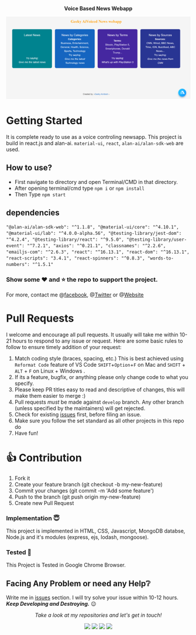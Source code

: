 
<p align="center">
  <b>Voice Based News Webapp</B>
</p>

<p align="center">
  <img src="https://github.com/geekyamitesh/voiceAi-based-webapp/blob/main/images/aipic.PNG">
</p>

# Getting Started
It is complete ready to use as a voice controling newsapp. This project is build in react.js and alan-ai.
`material-ui`, `react`, `alan-ai/alan-sdk-web` are used.

## How to use?

- First navigate to directory and open Terminal/CMD in that directory.
- After opening terminal/cmd type `npm i` or `npm install`
- Then Type `npm start`

## dependencies
`
"@alan-ai/alan-sdk-web": "^1.1.8",
    "@material-ui/core": "^4.10.1",
    "@material-ui/lab": "^4.0.0-alpha.56",
    "@testing-library/jest-dom": "^4.2.4",
    "@testing-library/react": "^9.5.0",
    "@testing-library/user-event": "^7.2.1",
    "axios": "^0.21.1",
    "classnames": "^2.2.6",
    "emailjs-com": "^2.6.3",
    "react": "^16.13.1",
    "react-dom": "^16.13.1",
    "react-scripts": "3.4.1",
    "react-spinners": "^0.8.3",
    "words-to-numbers": "^1.5.1"
`

### Show some :heart: and :star: the repo to support the project. 
For more, contact me @[facebook](https://www.facebook.com/geekyamitesh), @[Twitter](https://www.twitter.com/geekyamitesh) or @[Website](https://geekyamitesh.tech) 



# Pull Requests

I welcome and encourage all pull requests. It usually will take me within 10-21 hours to respond to any issue or request. Here are some basic rules to follow to ensure timely addition of your request:

1.  Match coding style (braces, spacing, etc.) This is best achieved using `Reformat Code` feature of VS Code `SHIFT`+`Option`+`F` on Mac and `SHIFT` + `ALT` + `F` on Linux + Windows .
2.  If its a feature, bugfix, or anything please only change code to what you specify.
3.  Please keep PR titles easy to read and descriptive of changes, this will make them easier to merge :)
4.  Pull requests _must_ be made against `develop` branch. Any other branch (unless specified by the maintainers) will get rejected.
5.  Check for existing [issues](https://github.com/geekyamitesh/voiceAi-based-webapp/issues) first, before filing an issue.
6.  Make sure you follow the set standard as all other projects in this repo do
7.  Have fun!

# 👍 Contribution
1. Fork it
2. Create your feature branch (git checkout -b my-new-feature)
3. Commit your changes (git commit -m 'Add some feature')
4. Push to the branch (git push origin my-new-feature)
5. Create new Pull Request



### Implementation :innocent:

This project is implemented in HTML, CSS, Javascript, MongoDB databse, Node.js and it's modules (express, ejs, lodash, mongoose).

### Tested :clap:

This Project is Tested in Google Chrome Browser.


## Facing Any Problem or need any Help:grey_question:
Write me in [issues](https://github.com/geekyamitesh/voiceAi-based-webapp/issues) section. I will try solve your issue within 10-12 hours.
</br>***Keep Developing and Destroying.*** :wink:

<p align="center">
  <i>Take a look at my repositories and let's get in touch!</i>

<p align="center">
<a href= "https://github.com/geekyamitesh"><img src="https://img.icons8.com/material-outlined/27/000000/ball-point-pen.png"/></a>
<a href= "https://www.linkedin.com/in/geekyamitesh/"><img src="https://img.icons8.com/material-outlined/30/000000/linkedin.png"/></a>
<a href= "https://twitter.com/geekyamitesh"><img src="https://img.icons8.com/material-outlined/30/000000/twitter.png"/></a>
<a href= "https://geekyamitesh.github.io/amitesh/"><img src="https://img.icons8.com/material-outlined/27/000000/geography.png"/></a>
</p>

</p>
